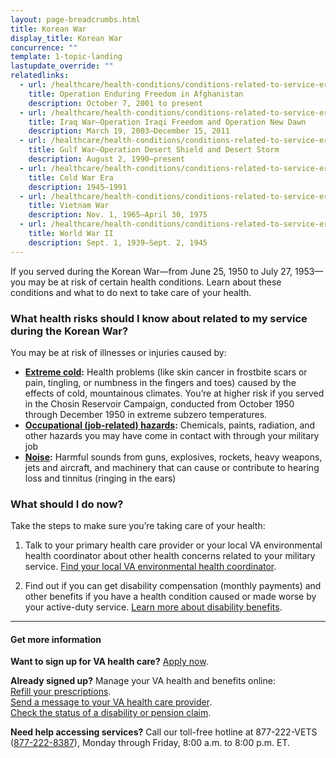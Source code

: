 ```yaml
---
layout: page-breadcrumbs.html
title: Korean War
display_title: Korean War
concurrence: ""
template: 1-topic-landing
lastupdate_override: ""
relatedlinks:
  - url: /healthcare/health-conditions/conditions-related-to-service-era/operation-enduring-freedom/
    title: Operation Enduring Freedom in Afghanistan
    description: October 7, 2001 to present
  - url: /healthcare/health-conditions/conditions-related-to-service-era/iraq-war/
    title: Iraq War—Operation Iraqi Freedom and Operation New Dawn
    description: March 19, 2003—December 15, 2011
  - url: /healthcare/health-conditions/conditions-related-to-service-era/gulf-war/
    title: Gulf War—Operation Desert Shield and Desert Storm
    description: August 2, 1990—present
  - url: /healthcare/health-conditions/conditions-related-to-service-era/cold-war-era/
    title: Cold War Era
    description: 1945—1991
  - url: /healthcare/health-conditions/conditions-related-to-service-era/vietnam-war/
    title: Vietnam War
    description: Nov. 1, 1965—April 30, 1975
  - url: /healthcare/health-conditions/conditions-related-to-service-era/world-war-ii/
    title: World War II
    description: Sept. 1, 1939—Sept. 2, 1945
---
```


<div class="va-introtext">

If you served during the Korean War—from June 25, 1950 to July 27, 1953—you may be at risk of certain health conditions. Learn about these conditions and what to do next to take care of your health.

</div>

<div class="feature" markdown=“1”>

### What health risks should I know about related to my service during the Korean War?

You may be at risk of illnesses or injuries caused by:

- **[Extreme cold](http://www.publichealth.va.gov/exposures/cold-injuries/index.asp):** Health problems (like skin cancer in frostbite scars or pain, tingling, or numbness in the fingers and toes) caused by the effects of cold, mountainous climates. You’re at higher risk if you served in the Chosin Reservoir Campaign, conducted from October 1950 through December 1950 in extreme subzero temperatures.
- **[Occupational (job-related) hazards](http://www.publichealth.va.gov/exposures/categories/occupational-hazards.asp):** Chemicals, paints, radiation, and other hazards you may have come in contact with through your military job
- **[Noise](http://www.publichealth.va.gov/exposures/noise/index.asp):** Harmful sounds from guns, explosives, rockets, heavy weapons, jets and aircraft, and machinery that can cause or contribute to hearing loss and tinnitus (ringing in the ears)

</div>

### What should I do now?

Take the steps to make sure you’re taking care of your health:

<ol class="process">
<li class="process-step list-one">

Talk to your primary health care provider or your local VA environmental health coordinator about other health concerns related to your military service. [Find your local VA environmental health coordinator](http://www.publichealth.va.gov/exposures/coordinators.asp).

</li>

<li class="process-step list-two">

Find out if you can get disability compensation (monthly payments) and other benefits if you have a health condition caused or made worse by your active-duty service. [Learn more about disability benefits](/disability-benefits/).

</li>
</ol>

------

#### Get more information

**Want to sign up for VA health care?** [Apply now](/healthcare/apply/).

**Already signed up?** Manage your VA health and benefits online: <br />
[Refill your prescriptions](/healthcare/prescriptions/). <br />
[Send a message to your VA health care provider](/healthcare/messaging/). <br />
[Check the status of a disability or pension claim](/track-claims/). 

**Need help accessing services?** Call our toll-free hotline at 877-222-VETS (<a href="tel:+1phonenumber">877-222-8387</a>), Monday through Friday, 8:00 a.m. to 8:00 p.m. ET.
